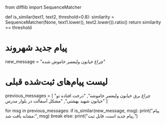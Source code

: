 from difflib import SequenceMatcher

def is_similar(text1, text2, threshold=0.8):
    similarity = SequenceMatcher(None, text1.lower(), text2.lower()).ratio()
    return similarity >= threshold

# پیام جدید شهروند
new_message = "چراغ خیابون ولیعصر خاموش شده"

# لیست پیام‌های ثبت‌شده قبلی
previous_messages = [
    "چراغ برق خیابون ولیعصر خاموشه",
    "درخت افتاده تو خیابون شهید بهشتی",
    "مشکل آسفالت در بلوار مدرس"
]

for msg in previous_messages:
    if is_similar(new_message, msg):
        print("پیام مشابه یافت شد:", msg)
        break
else:
    print("پیام جدید است، قابل ثبت.")
